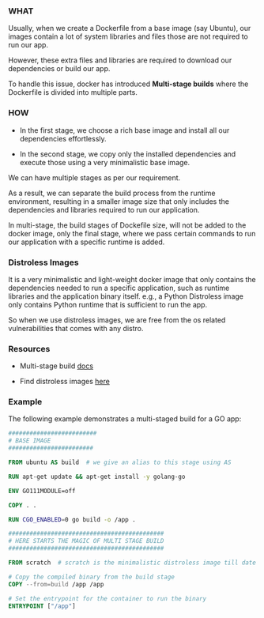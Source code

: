 ### WHAT
Usually, when we create a Dockerfile from a base image (say Ubuntu), our images contain a lot of system libraries and files those are not required to run our app. 

However, these extra files and libraries are required to download our dependencies or build our app.

To handle this issue, docker has introduced **Multi-stage builds** where the Dockerfile is divided into multiple parts.

### HOW
- In the first stage, we choose a rich base image and install all our dependencies effortlessly.

- In the second stage, we copy only the installed dependencies and execute those using a very minimalistic base image.

We can have multiple stages as per our requirement.

As a result, we can separate the build process from the runtime environment, resulting in a smaller image size that only includes the dependencies and libraries required to run our application.

In multi-stage, the build stages of Dockefile size, will not be added to the docker image, only the final stage, where we pass certain commands to run our application with a specific runtime is added.

### Distroless Images

It is a very minimalistic and light-weight docker image that only contains the dependencies needed to run a specific application, such as runtime libraries and the application binary itself. e.g., a Python Distroless image only contains Python runtime that is sufficient to run the app.

So when we use distroless images, we are free from the os related vulnerabilities that comes with any distro.

### Resources

- Multi-stage build [docs](https://docs.docker.com/build/building/multi-stage/) 

- Find distroless images [here](https://github.com/GoogleContainerTools/distroless)

### Example
The following example demonstrates a multi-staged build for a GO app:

```dockerfile
#########################
# BASE IMAGE
########################

FROM ubuntu AS build  # we give an alias to this stage using AS

RUN apt-get update && apt-get install -y golang-go

ENV GO111MODULE=off

COPY . .

RUN CGO_ENABLED=0 go build -o /app .

############################################
# HERE STARTS THE MAGIC OF MULTI STAGE BUILD
############################################

FROM scratch  # scratch is the minimalistic distroless image till date  

# Copy the compiled binary from the build stage
COPY --from=build /app /app

# Set the entrypoint for the container to run the binary
ENTRYPOINT ["/app"]

```
